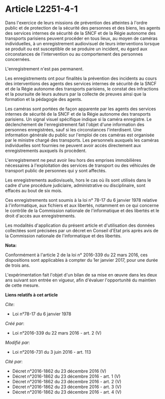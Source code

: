 # Article L2251-4-1

Dans l'exercice de leurs missions de prévention des atteintes à l'ordre public et de protection de la sécurité des personnes
et des biens, les agents des services internes de sécurité de la SNCF et de la Régie autonome des transports parisiens
peuvent procéder en tous lieux, au moyen de caméras individuelles, à un enregistrement audiovisuel de leurs interventions
lorsque se produit ou est susceptible de se produire un incident, eu égard aux circonstances de l'intervention ou au
comportement des personnes concernées. 

L'enregistrement n'est pas permanent. 

Les enregistrements ont pour finalités la prévention des incidents au cours des interventions des agents des services
internes de sécurité de la SNCF et de la Régie autonome des transports parisiens, le constat des infractions et la poursuite
de leurs auteurs par la collecte de preuves ainsi que la formation et la pédagogie des agents. 

Les caméras sont portées de façon apparente par les agents des services internes de sécurité de la SNCF et de la Régie
autonome des transports parisiens. Un signal visuel spécifique indique si la caméra enregistre. Le déclenchement de
l'enregistrement fait l'objet d'une information des personnes enregistrées, sauf si les circonstances l'interdisent. Une
information générale du public sur l'emploi de ces caméras est organisée par le ministre chargé des transports. Les
personnels auxquels les caméras individuelles sont fournies ne peuvent avoir accès directement aux enregistrements auxquels
ils procèdent. 

L'enregistrement ne peut avoir lieu hors des emprises immobilières nécessaires à l'exploitation des services de transport ou
des véhicules de transport public de personnes qui y sont affectés. 

Les enregistrements audiovisuels, hors le cas où ils sont utilisés dans le cadre d'une procédure judiciaire, administrative
ou disciplinaire, sont effacés au bout de six mois. 

Ces enregistrements sont soumis à la loi n° 78-17 du 6 janvier 1978 relative à l'informatique, aux fichiers et aux libertés,
notamment en ce qui concerne le contrôle de la Commission nationale de l'informatique et des libertés et le droit d'accès aux
enregistrements.

Les modalités d'application du présent article et d'utilisation des données collectées sont précisées par un décret en
Conseil d'Etat pris après avis de la Commission nationale de l'informatique et des libertés.

**Nota:**

Conformément à l'article 2 de la loi n° 2016-339 du 22 mars 2016, ces dispositions sont applicables à compter du 1er janvier
2017, pour une durée de trois ans. 

L'expérimentation fait l'objet d'un bilan de sa mise en œuvre dans les deux ans suivant son entrée en vigueur, afin d'évaluer
l'opportunité du maintien de cette mesure.

**Liens relatifs à cet article**

_Cite_:

  - Loi n°78-17 du 6 janvier 1978

_Créé par_:

  - Loi n°2016-339 du 22 mars 2016 - art. 2 (V)

_Modifié par_:

  - Loi n°2016-731 du 3 juin 2016 - art. 113

_Cité par_:

  - Décret n°2016-1862 du 23 décembre 2016 (V)
  - Décret n°2016-1862 du 23 décembre 2016 - art. 1 (V)
  - Décret n°2016-1862 du 23 décembre 2016 - art. 2 (V)
  - Décret n°2016-1862 du 23 décembre 2016 - art. 3 (V)
  - Décret n°2016-1862 du 23 décembre 2016 - art. 4 (V)
